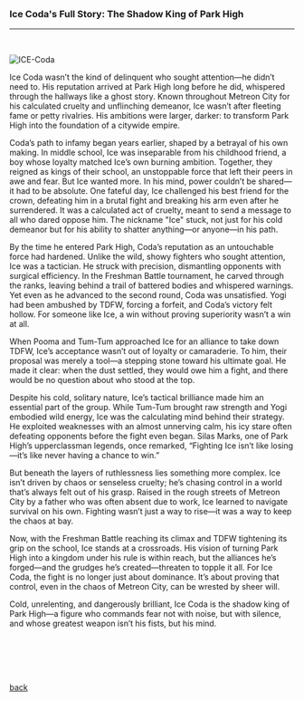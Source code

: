 

<br>
<br>
<br>
<br>

### Ice Coda's Full Story: The Shadow King of Park High
___

<br>

![ICE-Coda](https:assets/img/ICE-Coda.jpg)

Ice Coda wasn’t the kind of delinquent who sought attention—he didn’t need to. His reputation arrived at Park High long before he did, whispered through the hallways like a ghost story. Known throughout Metreon City for his calculated cruelty and unflinching demeanor, Ice wasn’t after fleeting fame or petty rivalries. His ambitions were larger, darker: to transform Park High into the foundation of a citywide empire.  

Coda’s path to infamy began years earlier, shaped by a betrayal of his own making. In middle school, Ice was inseparable from his childhood friend, a boy whose loyalty matched Ice’s own burning ambition. Together, they reigned as kings of their school, an unstoppable force that left their peers in awe and fear. But Ice wanted more. In his mind, power couldn’t be shared—it had to be absolute. One fateful day, Ice challenged his best friend for the crown, defeating him in a brutal fight and breaking his arm even after he surrendered. It was a calculated act of cruelty, meant to send a message to all who dared oppose him. The nickname "Ice" stuck, not just for his cold demeanor but for his ability to shatter anything—or anyone—in his path.  

By the time he entered Park High, Coda’s reputation as an untouchable force had hardened. Unlike the wild, showy fighters who sought attention, Ice was a tactician. He struck with precision, dismantling opponents with surgical efficiency. In the Freshman Battle tournament, he carved through the ranks, leaving behind a trail of battered bodies and whispered warnings. Yet even as he advanced to the second round, Coda was unsatisfied. Yogi had been ambushed by TDFW, forcing a forfeit, and Coda’s victory felt hollow. For someone like Ice, a win without proving superiority wasn’t a win at all.  

When Pooma and Tum-Tum approached Ice for an alliance to take down TDFW, Ice’s acceptance wasn’t out of loyalty or camaraderie. To him, their proposal was merely a tool—a stepping stone toward his ultimate goal. He made it clear: when the dust settled, they would owe him a fight, and there would be no question about who stood at the top.  

Despite his cold, solitary nature, Ice’s tactical brilliance made him an essential part of the group. While Tum-Tum brought raw strength and Yogi embodied wild energy, Ice was the calculating mind behind their strategy. He exploited weaknesses with an almost unnerving calm, his icy stare often defeating opponents before the fight even began. Silas Marks, one of Park High’s upperclassman legends, once remarked, “Fighting Ice isn’t like losing—it’s like never having a chance to win.”  

But beneath the layers of ruthlessness lies something more complex. Ice isn’t driven by chaos or senseless cruelty; he’s chasing control in a world that’s always felt out of his grasp. Raised in the rough streets of Metreon City by a father who was often absent due to work, Ice learned to navigate survival on his own. Fighting wasn’t just a way to rise—it was a way to keep the chaos at bay.  

Now, with the Freshman Battle reaching its climax and TDFW tightening its grip on the school, Ice stands at a crossroads. His vision of turning Park High into a kingdom under his rule is within reach, but the alliances he’s forged—and the grudges he’s created—threaten to topple it all. For Ice Coda, the fight is no longer just about dominance. It’s about proving that control, even in the chaos of Metreon City, can be wrested by sheer will.  

Cold, unrelenting, and dangerously brilliant, Ice Coda is the shadow king of Park High—a figure who commands fear not with noise, but with silence, and whose greatest weapon isn’t his fists, but his mind.




<br>
<br>
<br>
<br>

[back](./)